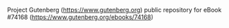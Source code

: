 Project Gutenberg (https://www.gutenberg.org) public repository for eBook #74168 (https://www.gutenberg.org/ebooks/74168)
